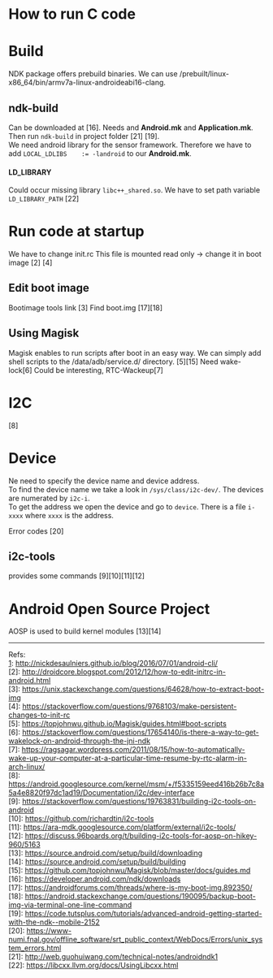 # How to run C code


# Build
[1]: Doc1
NDK package offers prebuild binaries. We can use /prebuilt/linux-x86_64/bin/armv7a-linux-androideabi16-clang.

## ndk-build
Can be downloaded at [16]. Needs and **Android.mk** and **Application.mk**. Then run `ndk-build` in project folder [21] [19].  
We need android library for the sensor framework. Therefore we have to add `LOCAL_LDLIBS    := -landroid` to our **Android.mk**.

#### LD_LIBRARY
Could occur missing library `libc++_shared.so`. We have to set path variable `LD_LIBRARY_PATH` [22]

# Run code at startup
We have to change init.rc
This file is mounted read only -> change it in boot image [2]
[4]


## Edit boot image
Bootimage tools link [3]
Find boot.img [17][18]

## Using Magisk
Magisk enables to run scripts after boot in an easy way. We can simply add shell scripts to the /data/adb/service.d/ directory. [5][15]
Need wake-lock[6] 
Could be interesting, RTC-Wackeup[7]


# I2C
[8]

# Device
Ne need to specify the device name and device address.  
To find the device name we take a look in `/sys/class/i2c-dev/`. The devices are numerated by `i2c-i`.  
To get the address we open the device and go to `device`. There is a file `i-xxxx` where `xxxx` is the address.

  




Error codes [20]
## i2c-tools
provides some commands [9][10][11][12]


# Android Open Source Project
AOSP is used to build kernel modules [13][14]

---------------------------------
Refs:  
[1]: http://nickdesaulniers.github.io/blog/2016/07/01/android-cli/  
[2]: http://droidcore.blogspot.com/2012/12/how-to-edit-initrc-in-android.html  
[3]: https://unix.stackexchange.com/questions/64628/how-to-extract-boot-img  
[4]: https://stackoverflow.com/questions/9768103/make-persistent-changes-to-init-rc  
[5]: https://topjohnwu.github.io/Magisk/guides.html#boot-scripts  
[6]: https://stackoverflow.com/questions/17654140/is-there-a-way-to-get-wakelock-on-android-through-the-jni-ndk  
[7]: https://ragsagar.wordpress.com/2011/08/15/how-to-automatically-wake-up-your-computer-at-a-particular-time-resume-by-rtc-alarm-in-arch-linux/  
[8]: https://android.googlesource.com/kernel/msm/+/f5335159eed416b26b7c8a5a4e8820f97dc1ad19/Documentation/i2c/dev-interface  
[9]: https://stackoverflow.com/questions/19763831/building-i2c-tools-on-android  
[10]: https://github.com/richardtin/i2c-tools  
[11]: https://ara-mdk.googlesource.com/platform/external/i2c-tools/  
[12]: https://discuss.96boards.org/t/building-i2c-tools-for-aosp-on-hikey-960/5163  
[13]: https://source.android.com/setup/build/downloading  
[14]: https://source.android.com/setup/build/building  
[15]: https://github.com/topjohnwu/Magisk/blob/master/docs/guides.md  
[16]: https://developer.android.com/ndk/downloads  
[17]: https://androidforums.com/threads/where-is-my-boot-img.892350/  
[18]: https://android.stackexchange.com/questions/190095/backup-boot-img-via-terminal-one-line-command  
[19]: https://code.tutsplus.com/tutorials/advanced-android-getting-started-with-the-ndk--mobile-2152  
[20]: https://www-numi.fnal.gov/offline_software/srt_public_context/WebDocs/Errors/unix_system_errors.html  
[21]: http://web.guohuiwang.com/technical-notes/androidndk1  
[22]: https://libcxx.llvm.org/docs/UsingLibcxx.html  
